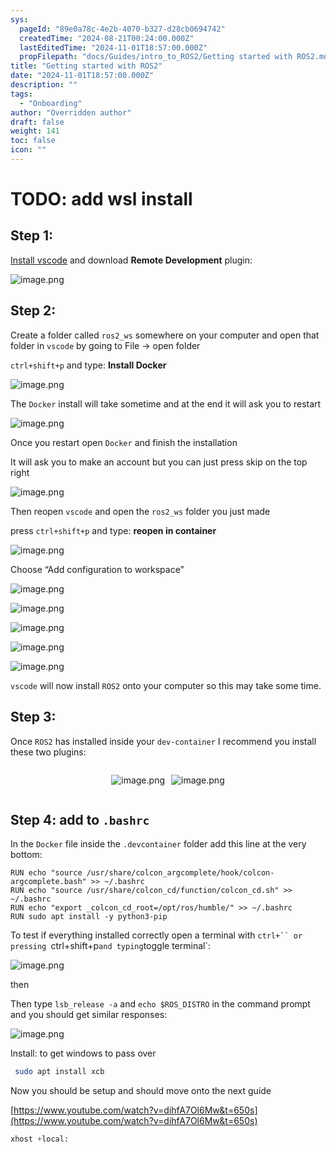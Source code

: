 ```yaml
---
sys:
  pageId: "89e0a78c-4e2b-4070-b327-d28cb0694742"
  createdTime: "2024-08-21T00:24:00.000Z"
  lastEditedTime: "2024-11-01T18:57:00.000Z"
  propFilepath: "docs/Guides/intro_to_ROS2/Getting started with ROS2.md"
title: "Getting started with ROS2"
date: "2024-11-01T18:57:00.000Z"
description: ""
tags:
  - "Onboarding"
author: "Overridden author"
draft: false
weight: 141
toc: false
icon: ""
---
```


# TODO: add wsl install

## Step 1:

[Install vscode](https://code.visualstudio.com/download) and download **Remote Development** plugin:

![image.png](https://prod-files-secure.s3.us-west-2.amazonaws.com/d518164a-d88e-44d1-a4ee-3adb3bd8bce0/efb52993-1881-4a40-b95e-6f020334f022/image.png?X-Amz-Algorithm=AWS4-HMAC-SHA256&X-Amz-Content-Sha256=UNSIGNED-PAYLOAD&X-Amz-Credential=ASIAZI2LB466TZYQTNUB%2F20250305%2Fus-west-2%2Fs3%2Faws4_request&X-Amz-Date=20250305T131732Z&X-Amz-Expires=3600&X-Amz-Security-Token=IQoJb3JpZ2luX2VjEM3%2F%2F%2F%2F%2F%2F%2F%2F%2F%2FwEaCXVzLXdlc3QtMiJIMEYCIQCfZgD5JuewuPLzAkj3OJi0kGuR1ZvWxfCVcPb%2BZvDN1QIhAIgD85BCDjPLIq53X54nNGkswIxC72yJeNkDqqmbM2GBKv8DCBYQABoMNjM3NDIzMTgzODA1IgxQpTZIjJJ5ewV8f54q3AMXyFSUe5UvOkEAv2S%2BXYlS9UrDoD1oDqbKolXscsJxRYXBkZfvpqsxp13pCzHtUCHJ4QpCSQLZLkvwZJ05e5NWbIi0fFjye6IF5ACODMdHjBFngOQXkYA2zwd16xWjgSB9XLkYBTWeNl5yb4fUhU3P5qb6qYVM7WDaH02oA7I04GlJPE8e5skX7jwnNIMgXvo4dxMTM%2BCuBQCvqZVgEyCm%2F4c0nR2ScoXZZMsBUK3WiKHZI4BLeiUhw639VIzmHehaxdiqf0UCg0KNvFAl%2FnnSXqEkV%2FiJeqCvldL3Nek572YJ%2BVHIxdwne1e4oZIt54s9xIHOpFcDy2ab8Cr2Dm%2BUYHzDtB%2F%2B93UEcH6m5LWE7LPya3LfMDJoLEy79GFsLITHsxkE6bJqSLSbQNQ50HmIVsNjYJB0ERi7rjswlN3s9syv%2FBXC05o14%2FBcfjP2uKoHGOAkGoerpfNr%2Bq3dnlOAvLCx%2BLmCynEsuPCH4xgY38MyLf9oLNhY4%2BuGcREQ78PMR31e7hTy2ySI1kaU7poKD7iXRPnFsn%2Fmf%2BbBEaPX0LrmYuS%2BubexkcW62X9Bub%2Fl6WVge0wOb6keqoDX1yCVyyXx13s%2Bkl8dOtgzmWl%2FHLOzQu7I8ZgKm6MXODCPlqG%2BBjqkAbZpYo0UsW0ZTiwaH8cmSdzEPw9kCqPLcwmqeIZqsH5Cex7bs6QSd%2Bv50Vhg3wIxvA0Pjb9mlFj5%2BoT16elkozAmbb9uMK9kPLCa423GfshT1%2F3aeSw2ptqLMESs8ev5okvciQFe%2B867%2Ffi41jLlIJbW0IfUHgT0rSdVSisbFgPwjqkixR3P9sENa17wJEuAyS31Su7k%2FXjJI2zE7FlXAmfQqFlo&X-Amz-Signature=ada7ef7f85595c48536cfe1d24bb59608c13652183ccab71f45d0675f97fd539&X-Amz-SignedHeaders=host&x-id=GetObject)

## Step 2:

Create a folder called `ros2_ws` somewhere on your computer and open that folder in `vscode` by going to File → open folder 

`ctrl+shift+p` and type: **Install Docker**

![image.png](https://prod-files-secure.s3.us-west-2.amazonaws.com/d518164a-d88e-44d1-a4ee-3adb3bd8bce0/2269dc0e-1cd5-47ff-bceb-c04ad9b2eab0/image.png?X-Amz-Algorithm=AWS4-HMAC-SHA256&X-Amz-Content-Sha256=UNSIGNED-PAYLOAD&X-Amz-Credential=ASIAZI2LB466TZYQTNUB%2F20250305%2Fus-west-2%2Fs3%2Faws4_request&X-Amz-Date=20250305T131732Z&X-Amz-Expires=3600&X-Amz-Security-Token=IQoJb3JpZ2luX2VjEM3%2F%2F%2F%2F%2F%2F%2F%2F%2F%2FwEaCXVzLXdlc3QtMiJIMEYCIQCfZgD5JuewuPLzAkj3OJi0kGuR1ZvWxfCVcPb%2BZvDN1QIhAIgD85BCDjPLIq53X54nNGkswIxC72yJeNkDqqmbM2GBKv8DCBYQABoMNjM3NDIzMTgzODA1IgxQpTZIjJJ5ewV8f54q3AMXyFSUe5UvOkEAv2S%2BXYlS9UrDoD1oDqbKolXscsJxRYXBkZfvpqsxp13pCzHtUCHJ4QpCSQLZLkvwZJ05e5NWbIi0fFjye6IF5ACODMdHjBFngOQXkYA2zwd16xWjgSB9XLkYBTWeNl5yb4fUhU3P5qb6qYVM7WDaH02oA7I04GlJPE8e5skX7jwnNIMgXvo4dxMTM%2BCuBQCvqZVgEyCm%2F4c0nR2ScoXZZMsBUK3WiKHZI4BLeiUhw639VIzmHehaxdiqf0UCg0KNvFAl%2FnnSXqEkV%2FiJeqCvldL3Nek572YJ%2BVHIxdwne1e4oZIt54s9xIHOpFcDy2ab8Cr2Dm%2BUYHzDtB%2F%2B93UEcH6m5LWE7LPya3LfMDJoLEy79GFsLITHsxkE6bJqSLSbQNQ50HmIVsNjYJB0ERi7rjswlN3s9syv%2FBXC05o14%2FBcfjP2uKoHGOAkGoerpfNr%2Bq3dnlOAvLCx%2BLmCynEsuPCH4xgY38MyLf9oLNhY4%2BuGcREQ78PMR31e7hTy2ySI1kaU7poKD7iXRPnFsn%2Fmf%2BbBEaPX0LrmYuS%2BubexkcW62X9Bub%2Fl6WVge0wOb6keqoDX1yCVyyXx13s%2Bkl8dOtgzmWl%2FHLOzQu7I8ZgKm6MXODCPlqG%2BBjqkAbZpYo0UsW0ZTiwaH8cmSdzEPw9kCqPLcwmqeIZqsH5Cex7bs6QSd%2Bv50Vhg3wIxvA0Pjb9mlFj5%2BoT16elkozAmbb9uMK9kPLCa423GfshT1%2F3aeSw2ptqLMESs8ev5okvciQFe%2B867%2Ffi41jLlIJbW0IfUHgT0rSdVSisbFgPwjqkixR3P9sENa17wJEuAyS31Su7k%2FXjJI2zE7FlXAmfQqFlo&X-Amz-Signature=ebc8065c7044dcdc69c6642ad86dd87fcc053a24d56670232b0424d83acba40c&X-Amz-SignedHeaders=host&x-id=GetObject)

The `Docker` install will take sometime and at the end it will ask you to restart

![image.png](https://prod-files-secure.s3.us-west-2.amazonaws.com/d518164a-d88e-44d1-a4ee-3adb3bd8bce0/ed233f78-be33-4b1f-b89c-9c346c0e961e/image.png?X-Amz-Algorithm=AWS4-HMAC-SHA256&X-Amz-Content-Sha256=UNSIGNED-PAYLOAD&X-Amz-Credential=ASIAZI2LB466TZYQTNUB%2F20250305%2Fus-west-2%2Fs3%2Faws4_request&X-Amz-Date=20250305T131732Z&X-Amz-Expires=3600&X-Amz-Security-Token=IQoJb3JpZ2luX2VjEM3%2F%2F%2F%2F%2F%2F%2F%2F%2F%2FwEaCXVzLXdlc3QtMiJIMEYCIQCfZgD5JuewuPLzAkj3OJi0kGuR1ZvWxfCVcPb%2BZvDN1QIhAIgD85BCDjPLIq53X54nNGkswIxC72yJeNkDqqmbM2GBKv8DCBYQABoMNjM3NDIzMTgzODA1IgxQpTZIjJJ5ewV8f54q3AMXyFSUe5UvOkEAv2S%2BXYlS9UrDoD1oDqbKolXscsJxRYXBkZfvpqsxp13pCzHtUCHJ4QpCSQLZLkvwZJ05e5NWbIi0fFjye6IF5ACODMdHjBFngOQXkYA2zwd16xWjgSB9XLkYBTWeNl5yb4fUhU3P5qb6qYVM7WDaH02oA7I04GlJPE8e5skX7jwnNIMgXvo4dxMTM%2BCuBQCvqZVgEyCm%2F4c0nR2ScoXZZMsBUK3WiKHZI4BLeiUhw639VIzmHehaxdiqf0UCg0KNvFAl%2FnnSXqEkV%2FiJeqCvldL3Nek572YJ%2BVHIxdwne1e4oZIt54s9xIHOpFcDy2ab8Cr2Dm%2BUYHzDtB%2F%2B93UEcH6m5LWE7LPya3LfMDJoLEy79GFsLITHsxkE6bJqSLSbQNQ50HmIVsNjYJB0ERi7rjswlN3s9syv%2FBXC05o14%2FBcfjP2uKoHGOAkGoerpfNr%2Bq3dnlOAvLCx%2BLmCynEsuPCH4xgY38MyLf9oLNhY4%2BuGcREQ78PMR31e7hTy2ySI1kaU7poKD7iXRPnFsn%2Fmf%2BbBEaPX0LrmYuS%2BubexkcW62X9Bub%2Fl6WVge0wOb6keqoDX1yCVyyXx13s%2Bkl8dOtgzmWl%2FHLOzQu7I8ZgKm6MXODCPlqG%2BBjqkAbZpYo0UsW0ZTiwaH8cmSdzEPw9kCqPLcwmqeIZqsH5Cex7bs6QSd%2Bv50Vhg3wIxvA0Pjb9mlFj5%2BoT16elkozAmbb9uMK9kPLCa423GfshT1%2F3aeSw2ptqLMESs8ev5okvciQFe%2B867%2Ffi41jLlIJbW0IfUHgT0rSdVSisbFgPwjqkixR3P9sENa17wJEuAyS31Su7k%2FXjJI2zE7FlXAmfQqFlo&X-Amz-Signature=6877a61a1449785b7bf0270aed2ca77901eb512ff434d02d0590ac21a094a1e2&X-Amz-SignedHeaders=host&x-id=GetObject)

Once you restart open `Docker` and finish the installation

It will ask you to make an account but you can just press skip on the top right

![image.png](https://prod-files-secure.s3.us-west-2.amazonaws.com/d518164a-d88e-44d1-a4ee-3adb3bd8bce0/21010ad9-1659-4fd9-9f59-9932a09b2a3d/image.png?X-Amz-Algorithm=AWS4-HMAC-SHA256&X-Amz-Content-Sha256=UNSIGNED-PAYLOAD&X-Amz-Credential=ASIAZI2LB466TZYQTNUB%2F20250305%2Fus-west-2%2Fs3%2Faws4_request&X-Amz-Date=20250305T131732Z&X-Amz-Expires=3600&X-Amz-Security-Token=IQoJb3JpZ2luX2VjEM3%2F%2F%2F%2F%2F%2F%2F%2F%2F%2FwEaCXVzLXdlc3QtMiJIMEYCIQCfZgD5JuewuPLzAkj3OJi0kGuR1ZvWxfCVcPb%2BZvDN1QIhAIgD85BCDjPLIq53X54nNGkswIxC72yJeNkDqqmbM2GBKv8DCBYQABoMNjM3NDIzMTgzODA1IgxQpTZIjJJ5ewV8f54q3AMXyFSUe5UvOkEAv2S%2BXYlS9UrDoD1oDqbKolXscsJxRYXBkZfvpqsxp13pCzHtUCHJ4QpCSQLZLkvwZJ05e5NWbIi0fFjye6IF5ACODMdHjBFngOQXkYA2zwd16xWjgSB9XLkYBTWeNl5yb4fUhU3P5qb6qYVM7WDaH02oA7I04GlJPE8e5skX7jwnNIMgXvo4dxMTM%2BCuBQCvqZVgEyCm%2F4c0nR2ScoXZZMsBUK3WiKHZI4BLeiUhw639VIzmHehaxdiqf0UCg0KNvFAl%2FnnSXqEkV%2FiJeqCvldL3Nek572YJ%2BVHIxdwne1e4oZIt54s9xIHOpFcDy2ab8Cr2Dm%2BUYHzDtB%2F%2B93UEcH6m5LWE7LPya3LfMDJoLEy79GFsLITHsxkE6bJqSLSbQNQ50HmIVsNjYJB0ERi7rjswlN3s9syv%2FBXC05o14%2FBcfjP2uKoHGOAkGoerpfNr%2Bq3dnlOAvLCx%2BLmCynEsuPCH4xgY38MyLf9oLNhY4%2BuGcREQ78PMR31e7hTy2ySI1kaU7poKD7iXRPnFsn%2Fmf%2BbBEaPX0LrmYuS%2BubexkcW62X9Bub%2Fl6WVge0wOb6keqoDX1yCVyyXx13s%2Bkl8dOtgzmWl%2FHLOzQu7I8ZgKm6MXODCPlqG%2BBjqkAbZpYo0UsW0ZTiwaH8cmSdzEPw9kCqPLcwmqeIZqsH5Cex7bs6QSd%2Bv50Vhg3wIxvA0Pjb9mlFj5%2BoT16elkozAmbb9uMK9kPLCa423GfshT1%2F3aeSw2ptqLMESs8ev5okvciQFe%2B867%2Ffi41jLlIJbW0IfUHgT0rSdVSisbFgPwjqkixR3P9sENa17wJEuAyS31Su7k%2FXjJI2zE7FlXAmfQqFlo&X-Amz-Signature=9c1fe770734227bb526b8018078c05ced5fe6807cb449b89ecf8fb18a7335127&X-Amz-SignedHeaders=host&x-id=GetObject)

Then reopen `vscode` and open the `ros2_ws` folder you just made

press `ctrl+shift+p` and type: **reopen in container**

![image.png](https://prod-files-secure.s3.us-west-2.amazonaws.com/d518164a-d88e-44d1-a4ee-3adb3bd8bce0/4e93b8c2-41ad-488c-8095-c74205196118/image.png?X-Amz-Algorithm=AWS4-HMAC-SHA256&X-Amz-Content-Sha256=UNSIGNED-PAYLOAD&X-Amz-Credential=ASIAZI2LB466TZYQTNUB%2F20250305%2Fus-west-2%2Fs3%2Faws4_request&X-Amz-Date=20250305T131732Z&X-Amz-Expires=3600&X-Amz-Security-Token=IQoJb3JpZ2luX2VjEM3%2F%2F%2F%2F%2F%2F%2F%2F%2F%2FwEaCXVzLXdlc3QtMiJIMEYCIQCfZgD5JuewuPLzAkj3OJi0kGuR1ZvWxfCVcPb%2BZvDN1QIhAIgD85BCDjPLIq53X54nNGkswIxC72yJeNkDqqmbM2GBKv8DCBYQABoMNjM3NDIzMTgzODA1IgxQpTZIjJJ5ewV8f54q3AMXyFSUe5UvOkEAv2S%2BXYlS9UrDoD1oDqbKolXscsJxRYXBkZfvpqsxp13pCzHtUCHJ4QpCSQLZLkvwZJ05e5NWbIi0fFjye6IF5ACODMdHjBFngOQXkYA2zwd16xWjgSB9XLkYBTWeNl5yb4fUhU3P5qb6qYVM7WDaH02oA7I04GlJPE8e5skX7jwnNIMgXvo4dxMTM%2BCuBQCvqZVgEyCm%2F4c0nR2ScoXZZMsBUK3WiKHZI4BLeiUhw639VIzmHehaxdiqf0UCg0KNvFAl%2FnnSXqEkV%2FiJeqCvldL3Nek572YJ%2BVHIxdwne1e4oZIt54s9xIHOpFcDy2ab8Cr2Dm%2BUYHzDtB%2F%2B93UEcH6m5LWE7LPya3LfMDJoLEy79GFsLITHsxkE6bJqSLSbQNQ50HmIVsNjYJB0ERi7rjswlN3s9syv%2FBXC05o14%2FBcfjP2uKoHGOAkGoerpfNr%2Bq3dnlOAvLCx%2BLmCynEsuPCH4xgY38MyLf9oLNhY4%2BuGcREQ78PMR31e7hTy2ySI1kaU7poKD7iXRPnFsn%2Fmf%2BbBEaPX0LrmYuS%2BubexkcW62X9Bub%2Fl6WVge0wOb6keqoDX1yCVyyXx13s%2Bkl8dOtgzmWl%2FHLOzQu7I8ZgKm6MXODCPlqG%2BBjqkAbZpYo0UsW0ZTiwaH8cmSdzEPw9kCqPLcwmqeIZqsH5Cex7bs6QSd%2Bv50Vhg3wIxvA0Pjb9mlFj5%2BoT16elkozAmbb9uMK9kPLCa423GfshT1%2F3aeSw2ptqLMESs8ev5okvciQFe%2B867%2Ffi41jLlIJbW0IfUHgT0rSdVSisbFgPwjqkixR3P9sENa17wJEuAyS31Su7k%2FXjJI2zE7FlXAmfQqFlo&X-Amz-Signature=d3272ae5875b9334911dce523f34a359ab582ba458142564008a2f529352f5c2&X-Amz-SignedHeaders=host&x-id=GetObject)

Choose “Add configuration to workspace”

![image.png](https://prod-files-secure.s3.us-west-2.amazonaws.com/d518164a-d88e-44d1-a4ee-3adb3bd8bce0/9560b282-5060-4989-ba37-97e7b2c22476/image.png?X-Amz-Algorithm=AWS4-HMAC-SHA256&X-Amz-Content-Sha256=UNSIGNED-PAYLOAD&X-Amz-Credential=ASIAZI2LB466TZYQTNUB%2F20250305%2Fus-west-2%2Fs3%2Faws4_request&X-Amz-Date=20250305T131732Z&X-Amz-Expires=3600&X-Amz-Security-Token=IQoJb3JpZ2luX2VjEM3%2F%2F%2F%2F%2F%2F%2F%2F%2F%2FwEaCXVzLXdlc3QtMiJIMEYCIQCfZgD5JuewuPLzAkj3OJi0kGuR1ZvWxfCVcPb%2BZvDN1QIhAIgD85BCDjPLIq53X54nNGkswIxC72yJeNkDqqmbM2GBKv8DCBYQABoMNjM3NDIzMTgzODA1IgxQpTZIjJJ5ewV8f54q3AMXyFSUe5UvOkEAv2S%2BXYlS9UrDoD1oDqbKolXscsJxRYXBkZfvpqsxp13pCzHtUCHJ4QpCSQLZLkvwZJ05e5NWbIi0fFjye6IF5ACODMdHjBFngOQXkYA2zwd16xWjgSB9XLkYBTWeNl5yb4fUhU3P5qb6qYVM7WDaH02oA7I04GlJPE8e5skX7jwnNIMgXvo4dxMTM%2BCuBQCvqZVgEyCm%2F4c0nR2ScoXZZMsBUK3WiKHZI4BLeiUhw639VIzmHehaxdiqf0UCg0KNvFAl%2FnnSXqEkV%2FiJeqCvldL3Nek572YJ%2BVHIxdwne1e4oZIt54s9xIHOpFcDy2ab8Cr2Dm%2BUYHzDtB%2F%2B93UEcH6m5LWE7LPya3LfMDJoLEy79GFsLITHsxkE6bJqSLSbQNQ50HmIVsNjYJB0ERi7rjswlN3s9syv%2FBXC05o14%2FBcfjP2uKoHGOAkGoerpfNr%2Bq3dnlOAvLCx%2BLmCynEsuPCH4xgY38MyLf9oLNhY4%2BuGcREQ78PMR31e7hTy2ySI1kaU7poKD7iXRPnFsn%2Fmf%2BbBEaPX0LrmYuS%2BubexkcW62X9Bub%2Fl6WVge0wOb6keqoDX1yCVyyXx13s%2Bkl8dOtgzmWl%2FHLOzQu7I8ZgKm6MXODCPlqG%2BBjqkAbZpYo0UsW0ZTiwaH8cmSdzEPw9kCqPLcwmqeIZqsH5Cex7bs6QSd%2Bv50Vhg3wIxvA0Pjb9mlFj5%2BoT16elkozAmbb9uMK9kPLCa423GfshT1%2F3aeSw2ptqLMESs8ev5okvciQFe%2B867%2Ffi41jLlIJbW0IfUHgT0rSdVSisbFgPwjqkixR3P9sENa17wJEuAyS31Su7k%2FXjJI2zE7FlXAmfQqFlo&X-Amz-Signature=41d4a5ac6e4e11ceb901a7151496b01c80c68613cc85f67900e7a8c5b697dbc1&X-Amz-SignedHeaders=host&x-id=GetObject)

![image.png](https://prod-files-secure.s3.us-west-2.amazonaws.com/d518164a-d88e-44d1-a4ee-3adb3bd8bce0/2ee63f81-886b-48e8-a553-dc6e5eac99e4/image.png?X-Amz-Algorithm=AWS4-HMAC-SHA256&X-Amz-Content-Sha256=UNSIGNED-PAYLOAD&X-Amz-Credential=ASIAZI2LB466TZYQTNUB%2F20250305%2Fus-west-2%2Fs3%2Faws4_request&X-Amz-Date=20250305T131732Z&X-Amz-Expires=3600&X-Amz-Security-Token=IQoJb3JpZ2luX2VjEM3%2F%2F%2F%2F%2F%2F%2F%2F%2F%2FwEaCXVzLXdlc3QtMiJIMEYCIQCfZgD5JuewuPLzAkj3OJi0kGuR1ZvWxfCVcPb%2BZvDN1QIhAIgD85BCDjPLIq53X54nNGkswIxC72yJeNkDqqmbM2GBKv8DCBYQABoMNjM3NDIzMTgzODA1IgxQpTZIjJJ5ewV8f54q3AMXyFSUe5UvOkEAv2S%2BXYlS9UrDoD1oDqbKolXscsJxRYXBkZfvpqsxp13pCzHtUCHJ4QpCSQLZLkvwZJ05e5NWbIi0fFjye6IF5ACODMdHjBFngOQXkYA2zwd16xWjgSB9XLkYBTWeNl5yb4fUhU3P5qb6qYVM7WDaH02oA7I04GlJPE8e5skX7jwnNIMgXvo4dxMTM%2BCuBQCvqZVgEyCm%2F4c0nR2ScoXZZMsBUK3WiKHZI4BLeiUhw639VIzmHehaxdiqf0UCg0KNvFAl%2FnnSXqEkV%2FiJeqCvldL3Nek572YJ%2BVHIxdwne1e4oZIt54s9xIHOpFcDy2ab8Cr2Dm%2BUYHzDtB%2F%2B93UEcH6m5LWE7LPya3LfMDJoLEy79GFsLITHsxkE6bJqSLSbQNQ50HmIVsNjYJB0ERi7rjswlN3s9syv%2FBXC05o14%2FBcfjP2uKoHGOAkGoerpfNr%2Bq3dnlOAvLCx%2BLmCynEsuPCH4xgY38MyLf9oLNhY4%2BuGcREQ78PMR31e7hTy2ySI1kaU7poKD7iXRPnFsn%2Fmf%2BbBEaPX0LrmYuS%2BubexkcW62X9Bub%2Fl6WVge0wOb6keqoDX1yCVyyXx13s%2Bkl8dOtgzmWl%2FHLOzQu7I8ZgKm6MXODCPlqG%2BBjqkAbZpYo0UsW0ZTiwaH8cmSdzEPw9kCqPLcwmqeIZqsH5Cex7bs6QSd%2Bv50Vhg3wIxvA0Pjb9mlFj5%2BoT16elkozAmbb9uMK9kPLCa423GfshT1%2F3aeSw2ptqLMESs8ev5okvciQFe%2B867%2Ffi41jLlIJbW0IfUHgT0rSdVSisbFgPwjqkixR3P9sENa17wJEuAyS31Su7k%2FXjJI2zE7FlXAmfQqFlo&X-Amz-Signature=262e83bdc2717a013964c354de728128668f4f64cbcc2231f86a3934faf4e038&X-Amz-SignedHeaders=host&x-id=GetObject)

![image.png](https://prod-files-secure.s3.us-west-2.amazonaws.com/d518164a-d88e-44d1-a4ee-3adb3bd8bce0/ae1580b2-b048-407e-aed9-b584224a7a04/image.png?X-Amz-Algorithm=AWS4-HMAC-SHA256&X-Amz-Content-Sha256=UNSIGNED-PAYLOAD&X-Amz-Credential=ASIAZI2LB466TZYQTNUB%2F20250305%2Fus-west-2%2Fs3%2Faws4_request&X-Amz-Date=20250305T131732Z&X-Amz-Expires=3600&X-Amz-Security-Token=IQoJb3JpZ2luX2VjEM3%2F%2F%2F%2F%2F%2F%2F%2F%2F%2FwEaCXVzLXdlc3QtMiJIMEYCIQCfZgD5JuewuPLzAkj3OJi0kGuR1ZvWxfCVcPb%2BZvDN1QIhAIgD85BCDjPLIq53X54nNGkswIxC72yJeNkDqqmbM2GBKv8DCBYQABoMNjM3NDIzMTgzODA1IgxQpTZIjJJ5ewV8f54q3AMXyFSUe5UvOkEAv2S%2BXYlS9UrDoD1oDqbKolXscsJxRYXBkZfvpqsxp13pCzHtUCHJ4QpCSQLZLkvwZJ05e5NWbIi0fFjye6IF5ACODMdHjBFngOQXkYA2zwd16xWjgSB9XLkYBTWeNl5yb4fUhU3P5qb6qYVM7WDaH02oA7I04GlJPE8e5skX7jwnNIMgXvo4dxMTM%2BCuBQCvqZVgEyCm%2F4c0nR2ScoXZZMsBUK3WiKHZI4BLeiUhw639VIzmHehaxdiqf0UCg0KNvFAl%2FnnSXqEkV%2FiJeqCvldL3Nek572YJ%2BVHIxdwne1e4oZIt54s9xIHOpFcDy2ab8Cr2Dm%2BUYHzDtB%2F%2B93UEcH6m5LWE7LPya3LfMDJoLEy79GFsLITHsxkE6bJqSLSbQNQ50HmIVsNjYJB0ERi7rjswlN3s9syv%2FBXC05o14%2FBcfjP2uKoHGOAkGoerpfNr%2Bq3dnlOAvLCx%2BLmCynEsuPCH4xgY38MyLf9oLNhY4%2BuGcREQ78PMR31e7hTy2ySI1kaU7poKD7iXRPnFsn%2Fmf%2BbBEaPX0LrmYuS%2BubexkcW62X9Bub%2Fl6WVge0wOb6keqoDX1yCVyyXx13s%2Bkl8dOtgzmWl%2FHLOzQu7I8ZgKm6MXODCPlqG%2BBjqkAbZpYo0UsW0ZTiwaH8cmSdzEPw9kCqPLcwmqeIZqsH5Cex7bs6QSd%2Bv50Vhg3wIxvA0Pjb9mlFj5%2BoT16elkozAmbb9uMK9kPLCa423GfshT1%2F3aeSw2ptqLMESs8ev5okvciQFe%2B867%2Ffi41jLlIJbW0IfUHgT0rSdVSisbFgPwjqkixR3P9sENa17wJEuAyS31Su7k%2FXjJI2zE7FlXAmfQqFlo&X-Amz-Signature=0efc22b87ca390730bcaa93e6696318dbc86f895d8788ebbda5618e7031beccf&X-Amz-SignedHeaders=host&x-id=GetObject)

![image.png](https://prod-files-secure.s3.us-west-2.amazonaws.com/d518164a-d88e-44d1-a4ee-3adb3bd8bce0/53255b28-f75e-430f-b9e3-c0ac8577e42b/image.png?X-Amz-Algorithm=AWS4-HMAC-SHA256&X-Amz-Content-Sha256=UNSIGNED-PAYLOAD&X-Amz-Credential=ASIAZI2LB466TZYQTNUB%2F20250305%2Fus-west-2%2Fs3%2Faws4_request&X-Amz-Date=20250305T131732Z&X-Amz-Expires=3600&X-Amz-Security-Token=IQoJb3JpZ2luX2VjEM3%2F%2F%2F%2F%2F%2F%2F%2F%2F%2FwEaCXVzLXdlc3QtMiJIMEYCIQCfZgD5JuewuPLzAkj3OJi0kGuR1ZvWxfCVcPb%2BZvDN1QIhAIgD85BCDjPLIq53X54nNGkswIxC72yJeNkDqqmbM2GBKv8DCBYQABoMNjM3NDIzMTgzODA1IgxQpTZIjJJ5ewV8f54q3AMXyFSUe5UvOkEAv2S%2BXYlS9UrDoD1oDqbKolXscsJxRYXBkZfvpqsxp13pCzHtUCHJ4QpCSQLZLkvwZJ05e5NWbIi0fFjye6IF5ACODMdHjBFngOQXkYA2zwd16xWjgSB9XLkYBTWeNl5yb4fUhU3P5qb6qYVM7WDaH02oA7I04GlJPE8e5skX7jwnNIMgXvo4dxMTM%2BCuBQCvqZVgEyCm%2F4c0nR2ScoXZZMsBUK3WiKHZI4BLeiUhw639VIzmHehaxdiqf0UCg0KNvFAl%2FnnSXqEkV%2FiJeqCvldL3Nek572YJ%2BVHIxdwne1e4oZIt54s9xIHOpFcDy2ab8Cr2Dm%2BUYHzDtB%2F%2B93UEcH6m5LWE7LPya3LfMDJoLEy79GFsLITHsxkE6bJqSLSbQNQ50HmIVsNjYJB0ERi7rjswlN3s9syv%2FBXC05o14%2FBcfjP2uKoHGOAkGoerpfNr%2Bq3dnlOAvLCx%2BLmCynEsuPCH4xgY38MyLf9oLNhY4%2BuGcREQ78PMR31e7hTy2ySI1kaU7poKD7iXRPnFsn%2Fmf%2BbBEaPX0LrmYuS%2BubexkcW62X9Bub%2Fl6WVge0wOb6keqoDX1yCVyyXx13s%2Bkl8dOtgzmWl%2FHLOzQu7I8ZgKm6MXODCPlqG%2BBjqkAbZpYo0UsW0ZTiwaH8cmSdzEPw9kCqPLcwmqeIZqsH5Cex7bs6QSd%2Bv50Vhg3wIxvA0Pjb9mlFj5%2BoT16elkozAmbb9uMK9kPLCa423GfshT1%2F3aeSw2ptqLMESs8ev5okvciQFe%2B867%2Ffi41jLlIJbW0IfUHgT0rSdVSisbFgPwjqkixR3P9sENa17wJEuAyS31Su7k%2FXjJI2zE7FlXAmfQqFlo&X-Amz-Signature=0a617f798f51453a133c48ecf063b4e20e706c7827f200a7cd192d3c39a8d4ab&X-Amz-SignedHeaders=host&x-id=GetObject)

![image.png](https://prod-files-secure.s3.us-west-2.amazonaws.com/d518164a-d88e-44d1-a4ee-3adb3bd8bce0/7c562767-5af9-4ffb-97d1-327bcdf4ee00/image.png?X-Amz-Algorithm=AWS4-HMAC-SHA256&X-Amz-Content-Sha256=UNSIGNED-PAYLOAD&X-Amz-Credential=ASIAZI2LB466TZYQTNUB%2F20250305%2Fus-west-2%2Fs3%2Faws4_request&X-Amz-Date=20250305T131732Z&X-Amz-Expires=3600&X-Amz-Security-Token=IQoJb3JpZ2luX2VjEM3%2F%2F%2F%2F%2F%2F%2F%2F%2F%2FwEaCXVzLXdlc3QtMiJIMEYCIQCfZgD5JuewuPLzAkj3OJi0kGuR1ZvWxfCVcPb%2BZvDN1QIhAIgD85BCDjPLIq53X54nNGkswIxC72yJeNkDqqmbM2GBKv8DCBYQABoMNjM3NDIzMTgzODA1IgxQpTZIjJJ5ewV8f54q3AMXyFSUe5UvOkEAv2S%2BXYlS9UrDoD1oDqbKolXscsJxRYXBkZfvpqsxp13pCzHtUCHJ4QpCSQLZLkvwZJ05e5NWbIi0fFjye6IF5ACODMdHjBFngOQXkYA2zwd16xWjgSB9XLkYBTWeNl5yb4fUhU3P5qb6qYVM7WDaH02oA7I04GlJPE8e5skX7jwnNIMgXvo4dxMTM%2BCuBQCvqZVgEyCm%2F4c0nR2ScoXZZMsBUK3WiKHZI4BLeiUhw639VIzmHehaxdiqf0UCg0KNvFAl%2FnnSXqEkV%2FiJeqCvldL3Nek572YJ%2BVHIxdwne1e4oZIt54s9xIHOpFcDy2ab8Cr2Dm%2BUYHzDtB%2F%2B93UEcH6m5LWE7LPya3LfMDJoLEy79GFsLITHsxkE6bJqSLSbQNQ50HmIVsNjYJB0ERi7rjswlN3s9syv%2FBXC05o14%2FBcfjP2uKoHGOAkGoerpfNr%2Bq3dnlOAvLCx%2BLmCynEsuPCH4xgY38MyLf9oLNhY4%2BuGcREQ78PMR31e7hTy2ySI1kaU7poKD7iXRPnFsn%2Fmf%2BbBEaPX0LrmYuS%2BubexkcW62X9Bub%2Fl6WVge0wOb6keqoDX1yCVyyXx13s%2Bkl8dOtgzmWl%2FHLOzQu7I8ZgKm6MXODCPlqG%2BBjqkAbZpYo0UsW0ZTiwaH8cmSdzEPw9kCqPLcwmqeIZqsH5Cex7bs6QSd%2Bv50Vhg3wIxvA0Pjb9mlFj5%2BoT16elkozAmbb9uMK9kPLCa423GfshT1%2F3aeSw2ptqLMESs8ev5okvciQFe%2B867%2Ffi41jLlIJbW0IfUHgT0rSdVSisbFgPwjqkixR3P9sENa17wJEuAyS31Su7k%2FXjJI2zE7FlXAmfQqFlo&X-Amz-Signature=e7d2ed5bb231bb9f04e4dd370a4647aa75844586a636d7be47ada1ea983abc95&X-Amz-SignedHeaders=host&x-id=GetObject)

`vscode` will now install `ROS2` onto your computer so this may take some time.

## Step 3:

Once `ROS2` has installed inside your `dev-container` I recommend you install these two plugins:

<div style="display: flex;flex-direction: row; column-gap:10px; max-width: 630px;justify-content: center;">
<div>

![image.png](https://prod-files-secure.s3.us-west-2.amazonaws.com/d518164a-d88e-44d1-a4ee-3adb3bd8bce0/3fc3d550-5a54-4ba1-ba6b-faa01cdb7369/image.png?X-Amz-Algorithm=AWS4-HMAC-SHA256&X-Amz-Content-Sha256=UNSIGNED-PAYLOAD&X-Amz-Credential=ASIAZI2LB466T7LLDJ4R%2F20250305%2Fus-west-2%2Fs3%2Faws4_request&X-Amz-Date=20250305T131738Z&X-Amz-Expires=3600&X-Amz-Security-Token=IQoJb3JpZ2luX2VjEM3%2F%2F%2F%2F%2F%2F%2F%2F%2F%2FwEaCXVzLXdlc3QtMiJGMEQCIAgCVN8kW67YjDS7tirwTf08zhcNMC4IMYaxQVdOrt9qAiAtO%2F1RklsNfU8HYfZPTbMdvYVjzLZrsPUi0ErnR%2BbhTSr%2FAwgWEAAaDDYzNzQyMzE4MzgwNSIMa7ogJktNP3L%2BQm0NKtwDC8%2BnAOREElaRabq4q3KdAYOZXDEl1R%2BRkHiTVUrBObp7e8T33RtdvEfptCuXQx36Ei1F2QV3PE32bzyVXpWtY5kk1wgFHuSpkutIz09eqSv4ueuqneB2NN6Bw5rrPnCvm6SCb2q7aRRY0eSabLBlv0eISknXHjUatQOAWQT%2BF0akZiPLhi5RHSUuUPgAt9ObYIlRsF71%2F3TSGL8IgW3sJ1CByNXvi8gYSGKJe%2B26ypzZPHMMeQMdIMA4jrirHRnUwIj34Jd9D0WFdtchgwlLMgOibfUXhp0SvkZc01CLSOcPLkI4cJ5F23mCfopoy0mvfnmztciL4KQlK1PxNUomueWU034C9jE2lGE%2FPibynpuPdgg3pxIBYrLwIa%2Fr8ygTzet8PBgiHcRAJdgXLsNBjEpSg5rKTrRdIPqdKeD0%2FYobOSdBsSO9RVdqMLH%2BhTLPB4C7ffoQEnMe0xTCyba%2FYQiZx5xbLVe3pnZiDj7XKyCBKtc%2B0JUr22dfX5kR3VsCWsFHdxQHHtdGVWF0Vf8p5mYunPml5FwB3DfmTlzeSvhQDvrRU1aS0qz7sVa3zRRMJiyZPe02Wb%2FglqA4w9Xr3ZoL5CAXC%2FzecCySqlhBzm1jvUUgBgP%2B3a0XCDMwhpahvgY6pgE9w0Jp46iLgqwlZZpMgppgMilNkXhR6UafOZ%2BhHKBta2X6yF1JwDS9op2KtO3tbT7%2Bu3%2BycDtwfjpNWRuvJUFx3n%2FKHixyzSq7nIjoz295FPdG%2FmXTM6uyTBwhVRo2wsWK3IwkDRRsWh99Hrh5%2FS28hWg79QZmVNiTmY0A6juoWrD4P5gbWiv8uvWG3x%2B9jkZ9XUM2HVBbC%2FuORQipUWnCaaG0iG2P&X-Amz-Signature=3c721b82fd32ea5991d810fb7055d283537a59b415a01b4ccac81d57e1aadce4&X-Amz-SignedHeaders=host&x-id=GetObject)

</div>
<div>

![image.png](https://prod-files-secure.s3.us-west-2.amazonaws.com/d518164a-d88e-44d1-a4ee-3adb3bd8bce0/d994cc66-13c2-4093-a5a3-f84cf4601a82/image.png?X-Amz-Algorithm=AWS4-HMAC-SHA256&X-Amz-Content-Sha256=UNSIGNED-PAYLOAD&X-Amz-Credential=ASIAZI2LB46643WZWLCO%2F20250305%2Fus-west-2%2Fs3%2Faws4_request&X-Amz-Date=20250305T131739Z&X-Amz-Expires=3600&X-Amz-Security-Token=IQoJb3JpZ2luX2VjEM3%2F%2F%2F%2F%2F%2F%2F%2F%2F%2FwEaCXVzLXdlc3QtMiJHMEUCIQDvSqtaTtGEhK0gfXZ1CI0SPqsMJaBXoBY0WW3V8HArzwIgNLxScsQmdV4onLGvLegStW7Ha%2BoP2g2gauiaCIMrgRwq%2FwMIFhAAGgw2Mzc0MjMxODM4MDUiDKGmNwJlGpA806HZQircA14PkAtyz%2BIrb0YUsMv%2BQaQTPu0HO9%2FkoVzSeYV65yqiy4V%2BLsaYHO1Ur5jrrU%2BPgaLVjr5xqH7GlgyXxFAoRrtYk5Jx%2FGUwNo6NOl%2FB8GCuOeeiBzZeZEBxur4RuRZyixQDcVgE%2FCJXzLaHe%2BywFDtMeQTn5khtIaXg0mxf6vQhv%2FLZI3Cm8zzajbcAF9YAkE8k8AQRz7FWZ73t%2BbQ3nfuU%2BOXzgsjQCve3r6LrJn5Qsda%2BZPOncSpj81QoJFuI7ISircs3BwhtKekX25uMsA0iFcnBXhXqz3B7tQa8gKifKwfW%2Bs5rxlLwAVRIapzEOu%2Biwwfa05xN00YhVJ1CmxbKdyUaxWtH99ay9CtG%2B6ZXp%2BLboAJcdnngqWcZEfwTqWjTOraxsJPIGC8qzWEDqAn8Ujzz%2FMJpy%2FV2XaJZzUX1Zvzjj5LPMACB7XpMKzESY2oYYrrYDsG%2Fv0ofsfBHu9SISeBb2Dh7XzeKGLFHUB6VFppH2ui8tb3VGvB7jFLXzIr1wlngY%2BQhmLB9nI4%2FoVOKOzVDqitqnJ5tuZSTDVqn61bE9a1jqWEgRMw1yAgVuzvCZz0Kf6f0rZh9Zbq%2F2AeZqXwEmYrkwxPGAt7KNRDXFO8ls4WW5%2FgIC16vMMmWob4GOqUBW9iWgbxg7z5dgsowc4gz9IRMsJzMSSS7YwbuRdZpqDE6rFEpFJqIErZTxL4w%2FtxyYGqRnyqNkykOUHfSUEErGBSAFwqqKm9zXu1bLJqOJO0J8WxuNoO2JZawjLunpouX9%2BZZiCYYLqZg5Df7x4qbVId4LW1LXztgwOXv0PbRqJEieZHQ8MgvNqtF7WIRp54A5PXFDeB2sT6InTRQjZZL6JK6Vk6D&X-Amz-Signature=68fcc6054799eeb4288dfaeaca3046ddb49503d3d2398bd98a79cf310ba8740d&X-Amz-SignedHeaders=host&x-id=GetObject)

</div>
</div>

## Step 4: add to `.bashrc`

In the `Docker` file inside the `.devcontainer` folder add this line at the very bottom: 

```docker
RUN echo "source /usr/share/colcon_argcomplete/hook/colcon-argcomplete.bash" >> ~/.bashrc
RUN echo "source /usr/share/colcon_cd/function/colcon_cd.sh" >> ~/.bashrc
RUN echo "export _colcon_cd_root=/opt/ros/humble/" >> ~/.bashrc
RUN sudo apt install -y python3-pip 
```

To test if everything installed correctly open a terminal with `ctrl+`` or pressing `ctrl+shift+p` and typing `toggle terminal`:

![image.png](https://prod-files-secure.s3.us-west-2.amazonaws.com/d518164a-d88e-44d1-a4ee-3adb3bd8bce0/6a4943d8-b04e-4c02-9a58-775f3384d1a5/image.png?X-Amz-Algorithm=AWS4-HMAC-SHA256&X-Amz-Content-Sha256=UNSIGNED-PAYLOAD&X-Amz-Credential=ASIAZI2LB466TZYQTNUB%2F20250305%2Fus-west-2%2Fs3%2Faws4_request&X-Amz-Date=20250305T131732Z&X-Amz-Expires=3600&X-Amz-Security-Token=IQoJb3JpZ2luX2VjEM3%2F%2F%2F%2F%2F%2F%2F%2F%2F%2FwEaCXVzLXdlc3QtMiJIMEYCIQCfZgD5JuewuPLzAkj3OJi0kGuR1ZvWxfCVcPb%2BZvDN1QIhAIgD85BCDjPLIq53X54nNGkswIxC72yJeNkDqqmbM2GBKv8DCBYQABoMNjM3NDIzMTgzODA1IgxQpTZIjJJ5ewV8f54q3AMXyFSUe5UvOkEAv2S%2BXYlS9UrDoD1oDqbKolXscsJxRYXBkZfvpqsxp13pCzHtUCHJ4QpCSQLZLkvwZJ05e5NWbIi0fFjye6IF5ACODMdHjBFngOQXkYA2zwd16xWjgSB9XLkYBTWeNl5yb4fUhU3P5qb6qYVM7WDaH02oA7I04GlJPE8e5skX7jwnNIMgXvo4dxMTM%2BCuBQCvqZVgEyCm%2F4c0nR2ScoXZZMsBUK3WiKHZI4BLeiUhw639VIzmHehaxdiqf0UCg0KNvFAl%2FnnSXqEkV%2FiJeqCvldL3Nek572YJ%2BVHIxdwne1e4oZIt54s9xIHOpFcDy2ab8Cr2Dm%2BUYHzDtB%2F%2B93UEcH6m5LWE7LPya3LfMDJoLEy79GFsLITHsxkE6bJqSLSbQNQ50HmIVsNjYJB0ERi7rjswlN3s9syv%2FBXC05o14%2FBcfjP2uKoHGOAkGoerpfNr%2Bq3dnlOAvLCx%2BLmCynEsuPCH4xgY38MyLf9oLNhY4%2BuGcREQ78PMR31e7hTy2ySI1kaU7poKD7iXRPnFsn%2Fmf%2BbBEaPX0LrmYuS%2BubexkcW62X9Bub%2Fl6WVge0wOb6keqoDX1yCVyyXx13s%2Bkl8dOtgzmWl%2FHLOzQu7I8ZgKm6MXODCPlqG%2BBjqkAbZpYo0UsW0ZTiwaH8cmSdzEPw9kCqPLcwmqeIZqsH5Cex7bs6QSd%2Bv50Vhg3wIxvA0Pjb9mlFj5%2BoT16elkozAmbb9uMK9kPLCa423GfshT1%2F3aeSw2ptqLMESs8ev5okvciQFe%2B867%2Ffi41jLlIJbW0IfUHgT0rSdVSisbFgPwjqkixR3P9sENa17wJEuAyS31Su7k%2FXjJI2zE7FlXAmfQqFlo&X-Amz-Signature=e67196d1b84fe036a95ca159b14b7023b4425db20427eed2b54f64c4f7cd48cd&X-Amz-SignedHeaders=host&x-id=GetObject)

then 

Then type `lsb_release -a` and `echo $ROS_DISTRO` in the command prompt and you should get similar responses:

![image.png](https://prod-files-secure.s3.us-west-2.amazonaws.com/d518164a-d88e-44d1-a4ee-3adb3bd8bce0/3e635dec-a805-4e85-8b9e-d000e5b71a4e/image.png?X-Amz-Algorithm=AWS4-HMAC-SHA256&X-Amz-Content-Sha256=UNSIGNED-PAYLOAD&X-Amz-Credential=ASIAZI2LB466TZYQTNUB%2F20250305%2Fus-west-2%2Fs3%2Faws4_request&X-Amz-Date=20250305T131732Z&X-Amz-Expires=3600&X-Amz-Security-Token=IQoJb3JpZ2luX2VjEM3%2F%2F%2F%2F%2F%2F%2F%2F%2F%2FwEaCXVzLXdlc3QtMiJIMEYCIQCfZgD5JuewuPLzAkj3OJi0kGuR1ZvWxfCVcPb%2BZvDN1QIhAIgD85BCDjPLIq53X54nNGkswIxC72yJeNkDqqmbM2GBKv8DCBYQABoMNjM3NDIzMTgzODA1IgxQpTZIjJJ5ewV8f54q3AMXyFSUe5UvOkEAv2S%2BXYlS9UrDoD1oDqbKolXscsJxRYXBkZfvpqsxp13pCzHtUCHJ4QpCSQLZLkvwZJ05e5NWbIi0fFjye6IF5ACODMdHjBFngOQXkYA2zwd16xWjgSB9XLkYBTWeNl5yb4fUhU3P5qb6qYVM7WDaH02oA7I04GlJPE8e5skX7jwnNIMgXvo4dxMTM%2BCuBQCvqZVgEyCm%2F4c0nR2ScoXZZMsBUK3WiKHZI4BLeiUhw639VIzmHehaxdiqf0UCg0KNvFAl%2FnnSXqEkV%2FiJeqCvldL3Nek572YJ%2BVHIxdwne1e4oZIt54s9xIHOpFcDy2ab8Cr2Dm%2BUYHzDtB%2F%2B93UEcH6m5LWE7LPya3LfMDJoLEy79GFsLITHsxkE6bJqSLSbQNQ50HmIVsNjYJB0ERi7rjswlN3s9syv%2FBXC05o14%2FBcfjP2uKoHGOAkGoerpfNr%2Bq3dnlOAvLCx%2BLmCynEsuPCH4xgY38MyLf9oLNhY4%2BuGcREQ78PMR31e7hTy2ySI1kaU7poKD7iXRPnFsn%2Fmf%2BbBEaPX0LrmYuS%2BubexkcW62X9Bub%2Fl6WVge0wOb6keqoDX1yCVyyXx13s%2Bkl8dOtgzmWl%2FHLOzQu7I8ZgKm6MXODCPlqG%2BBjqkAbZpYo0UsW0ZTiwaH8cmSdzEPw9kCqPLcwmqeIZqsH5Cex7bs6QSd%2Bv50Vhg3wIxvA0Pjb9mlFj5%2BoT16elkozAmbb9uMK9kPLCa423GfshT1%2F3aeSw2ptqLMESs8ev5okvciQFe%2B867%2Ffi41jLlIJbW0IfUHgT0rSdVSisbFgPwjqkixR3P9sENa17wJEuAyS31Su7k%2FXjJI2zE7FlXAmfQqFlo&X-Amz-Signature=52e17f1b1166d76eacbde7282f18185a63ea3e6141b378cc7ebfab4011348c42&X-Amz-SignedHeaders=host&x-id=GetObject)

Install:  to get windows to pass over

```bash
 sudo apt install xcb
```

Now you should be setup and should move onto the next guide 

[https://www.youtube.com/watch?v=dihfA7Ol6Mw&t=650s](https://www.youtube.com/watch?v=dihfA7Ol6Mw&t=650s)

```python
xhost +local:
```
